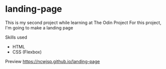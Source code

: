 # landing-page

This is my second project while learning at The Odin Project
For this project, I'm going to make a landing page

Skills used

- HTML
- CSS (Flexbox)


Preview
https://ncwjsp.github.io/landing-page
